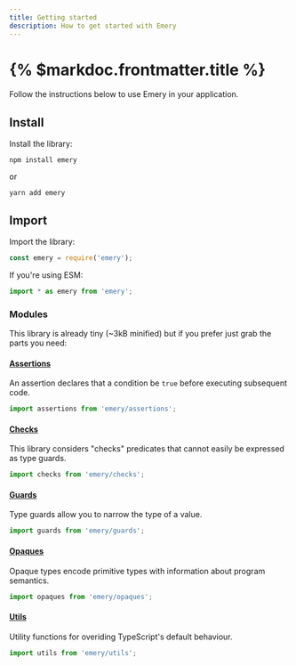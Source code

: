 ```yaml
---
title: Getting started
description: How to get started with Emery
---
```


# {% $markdoc.frontmatter.title %}

Follow the instructions below to use Emery in your application.

## Install

Install the library:

```shell
npm install emery
```

or

```shell
yarn add emery
```

## Import

Import the library:

```js
const emery = require('emery');
```

If you're using ESM:

```js
import * as emery from 'emery';
```

### Modules

This library is already tiny (~3kB minified) but if you prefer just grab the parts you need:

#### [Assertions](/docs/assertions)

An assertion declares that a condition be `true` before executing subsequent code.

```ts
import assertions from 'emery/assertions';
```

#### [Checks](/docs/checks)

This library considers "checks" predicates that cannot easily be expressed as type guards.

```ts
import checks from 'emery/checks';
```

#### [Guards](/docs/guards)

Type guards allow you to narrow the type of a value.

```ts
import guards from 'emery/guards';
```

#### [Opaques](/docs/opaques)

Opaque types encode primitive types with information about program semantics.

```ts
import opaques from 'emery/opaques';
```

#### [Utils](/docs/utils)

Utility functions for overiding TypeScript's default behaviour.

```ts
import utils from 'emery/utils';
```
